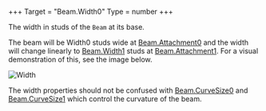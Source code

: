 +++
Target = "Beam.Width0"
Type = number
+++

The width in studs of the `Beam` at its base.The beam will be Width0 studs wide at [Beam.Attachment0](https://developer.roblox.com/api-reference/property/Beam/Attachment0) and the width will change linearly to [Beam.Width1](https://developer.roblox.com/api-reference/property/Beam/Width1) studs at [Beam.Attachment1](https://developer.roblox.com/api-reference/property/Beam/Attachment1). For a visual demonstration of this, see the image below.![Width][1]The width properties should not be confused with [Beam.CurveSize0](https://developer.roblox.com/api-reference/property/Beam/CurveSize0) and [Beam.CurveSize1](https://developer.roblox.com/api-reference/property/Beam/CurveSize1) which control the curvature of the beam.[1]: https://developer.roblox.com/assets/bltaa8ac3288251010b/Width.png